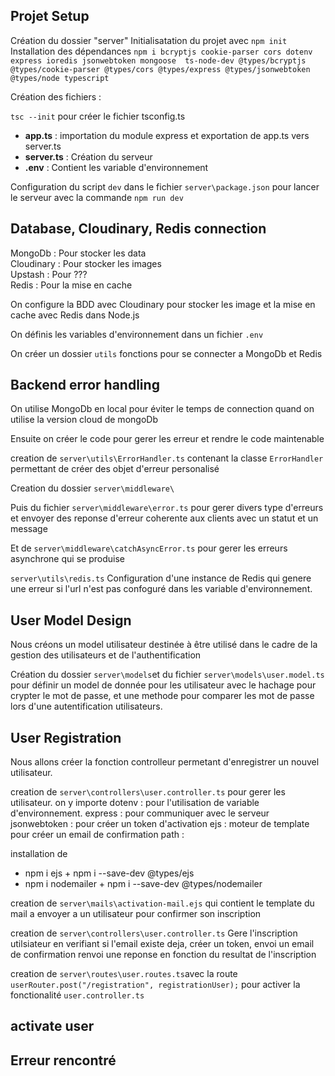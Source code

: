 ## Projet Setup

Création du dossier "server"
Initialisatation du projet avec `npm init`
Installation des dépendances `npm i bcryptjs cookie-parser cors dotenv express ioredis jsonwebtoken mongoose  ts-node-dev @types/bcryptjs @types/cookie-parser @types/cors @types/express @types/jsonwebtoken @types/node typescript`

Création des fichiers :

`tsc --init` pour créer le fichier tsconfig.ts

- **app.ts** : importation du module express et exportation de app.ts vers server.ts
- **server.ts** : Création du serveur
- **.env** : Contient les variable d'environnement

Configuration du script `dev` dans le fichier `server\package.json` pour lancer le serveur avec la commande `npm run dev`

## Database, Cloudinary, Redis connection

MongoDb : Pour stocker les data <br>
Cloudinary : Pour stocker les images <br>
Upstash : Pour ??? <br>
Redis : Pour la mise en cache <br>

On configure la BDD avec Cloudinary pour stocker les image et la mise en cache avec Redis dans Node.js

On définis les variables d'environnement dans un fichier `.env`

On créer un dossier `utils` fonctions pour se connecter a MongoDb et Redis

## Backend error handling

On utilise MongoDb en local pour éviter le temps de connection quand on utilise la version cloud de mongoDb

Ensuite on créer le code pour gerer les erreur et rendre le code maintenable

creation de `server\utils\ErrorHandler.ts` contenant la classe `ErrorHandler` permettant de créer des objet d'erreur personalisé

Creation du dossier `server\middleware\`

Puis du fichier `server\middleware\error.ts` pour gerer divers type d'erreurs et envoyer des reponse d'erreur coherente aux clients avec un statut et un message

Et de `server\middleware\catchAsyncError.ts` pour gerer les erreurs asynchrone qui se produise

`server\utils\redis.ts` Configuration d'une instance de Redis qui genere une erreur si l'url n'est pas confoguré dans les variable d'environnement.

## User Model Design

Nous créons un model utilisateur destinée à être utilisé dans le cadre de la gestion des utilisateurs et de l'authentification

Création du dossier `server\models`et du fichier `server\models\user.model.ts` pour définir un model de donnée pour les utilisateur
avec le hachage pour crypter le mot de passe,
et une methode pour comparer les mot de passe lors d'une autentification utilisateurs.

## User Registration

Nous allons créer la fonction controlleur permetant d'enregistrer un nouvel utilisateur.

creation de `server\controllers\user.controller.ts` pour gerer les utilisateur.
on y importe
dotenv : pour l'utilisation de variable d'environnement.
express : pour communiquer avec le serveur
jsonwebtoken : pour créer un token d'activation
ejs : moteur de template pour créer un email de confirmation
path :

installation de

- npm i ejs + npm i --save-dev @types/ejs
- npm i nodemailer + npm i --save-dev @types/nodemailer

creation de `server\mails\activation-mail.ejs` qui contient le template du mail a envoyer a un utilisateur pour confirmer son inscription

creation de `server\controllers\user.controller.ts` Gere l'inscription utilsiateur en verifiant si l'email existe deja,
créer un token,
envoi un email de confirmation
renvoi une reponse en fonction du resultat de l'inscription

creation de `server\routes\user.routes.ts`avec la route `userRouter.post("/registration", registrationUser);` pour activer la fonctionalité `user.controller.ts`

## activate user

## Erreur rencontré
